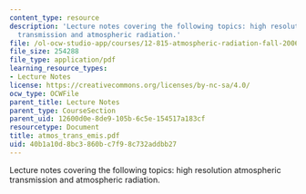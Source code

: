 ```yaml
---
content_type: resource
description: 'Lecture notes covering the following topics: high resolution atmospheric
  transmission and atmospheric radiation.'
file: /ol-ocw-studio-app/courses/12-815-atmospheric-radiation-fall-2006/40b1a10d8bc3860bc7f98c732addbb27_atmos_trans_emis.pdf
file_size: 254288
file_type: application/pdf
learning_resource_types:
- Lecture Notes
license: https://creativecommons.org/licenses/by-nc-sa/4.0/
ocw_type: OCWFile
parent_title: Lecture Notes
parent_type: CourseSection
parent_uid: 12600d0e-8de9-105b-6c5e-154517a183cf
resourcetype: Document
title: atmos_trans_emis.pdf
uid: 40b1a10d-8bc3-860b-c7f9-8c732addbb27
---
```

Lecture notes covering the following topics: high resolution atmospheric transmission and atmospheric radiation.